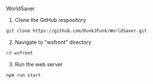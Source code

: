 WorldSaver


1. Clone the GitHub respository
```bash
git clone https://github.com/DunkJFunk/WorldSaver.git
```

2. Navigate to "wsfront" directory
```bash
cd wsfront
```

3. Run the web server
```bash
npm run start
```
